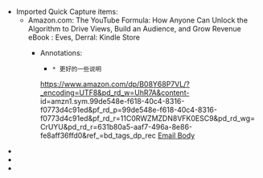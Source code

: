 - Imported Quick Capture items:
    - Amazon.com: The YouTube Formula: How Anyone Can Unlock the Algorithm to Drive Views, Build an Audience, and Grow Revenue eBook : Eves, Derral: Kindle Store
        - Annotations:
          
          *     * 更好的一些说明
          
          
          
          https://www.amazon.com/dp/B08Y68P7VL/?_encoding=UTF8&pd_rd_w=UhR7A&content-
          id=amzn1.sym.99de548e-f618-40c4-8316-f0773d4c91ed&pf_rd_p=99de548e-f618-40c4-8316-f0773d4c91ed&pf_rd_r=11C0RWZMZDN8VFK0ESC9&pd_rd_wg=CrUYU&pd_rd_r=631b80a5-aaf7-496a-8e86-fe8aff36ffd0&ref_=bd_tags_dp_rec [Email Body](https://files.todoist.com/6xasA13loNPsdhPt_xUNgpvcKq2G7FvpBBW7CvOq5HxgWz9Si5E2ecYtfRg0mnKp/by/21878347/as/file.html)
- 
- 
- 
